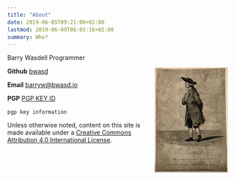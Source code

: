 ```yaml
---
title: "About"
date: 2019-06-05T09:21:00+02:00
lastmod: 2019-06-09T08:03:16+02:00
summary: Who?
---
```


Barry Wasdell
Programmer

<img src="/static/img/profile.jpg" width="167" height="240" style="float: right;">

**Github**
[bwasd](https://github.com/bwasd)

**Email**
<barryw@bwasd.io>

**PGP**
[PGP KEY ID](/static/barryw@bwasd.io.pub.asc)

```
pgp key information
```

Unless otherwise noted, content on this site is made available under a [Creative
Commons Attribution 4.0 International
License](https://creativecommons.org/licenses/by/4.0/).
